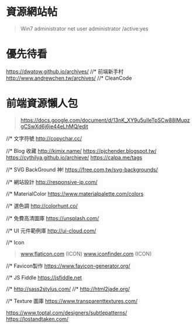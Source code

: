 # 資源網站帖
> Win7 administrator
> net user administrator /active:yes

# 優先待看
https://dwatow.github.io/archives/  //* 前端新手村
http://www.andrewchen.tw/archives/ //* CleanCode

# 前端資源懶人包
>https://docs.google.com/document/d/13nK_XY9u5uIleTpSCw88lMupzgCSwXd6j6je44eLhMQ/edit

//* 文字符號
http://copychar.cc/

//* Blog 收藏
http://kimix.name/
https://pjchender.blogspot.tw/
https://cythilya.github.io/archieve/
https://calpa.me/tags

//* SVG BackGround 神!
https://free.com.tw/svg-backgrounds/

//* 網站設計
http://responsive-jp.com/

//* MaterialColor
https://www.materialpalette.com/colors

//* 選色調 
http://colorhunt.co/

//* 免費高清圖庫 
https://unsplash.com/

//* UI 元件範例庫 
http://ui-cloud.com/

//* Icon
> www.flaticon.com (ICON)
> www.iconfinder.com (ICON)

//* Favicon製作 https://www.favicon-generator.org/

//* JS Fiddle https://jsfiddle.net

//* http://sass2stylus.com/
//* http://html2jade.org/


//* Texture 圖庫
https://www.transparenttextures.com/

https://www.toptal.com/designers/subtlepatterns/
https://lostandtaken.com/